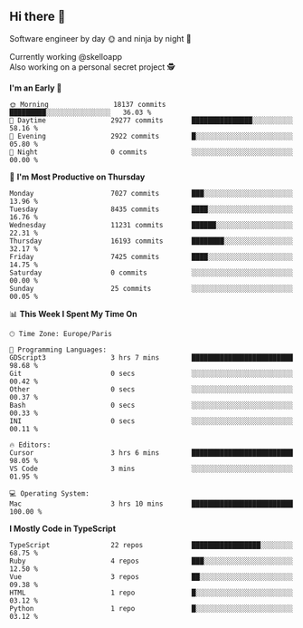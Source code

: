 ## Hi there 👋

Software engineer by day 🌞 and ninja by night 🌝

Currently working @skelloapp <br>
Also working on a personal secret project 🕵️

<!--START_SECTION:waka-->
**I'm an Early 🐤** 

```text
🌞 Morning                18137 commits       █████████░░░░░░░░░░░░░░░░   36.03 % 
🌆 Daytime                29277 commits       ███████████████░░░░░░░░░░   58.16 % 
🌃 Evening                2922 commits        █░░░░░░░░░░░░░░░░░░░░░░░░   05.80 % 
🌙 Night                  0 commits           ░░░░░░░░░░░░░░░░░░░░░░░░░   00.00 % 
```
📅 **I'm Most Productive on Thursday** 

```text
Monday                   7027 commits        ███░░░░░░░░░░░░░░░░░░░░░░   13.96 % 
Tuesday                  8435 commits        ████░░░░░░░░░░░░░░░░░░░░░   16.76 % 
Wednesday                11231 commits       ██████░░░░░░░░░░░░░░░░░░░   22.31 % 
Thursday                 16193 commits       ████████░░░░░░░░░░░░░░░░░   32.17 % 
Friday                   7425 commits        ████░░░░░░░░░░░░░░░░░░░░░   14.75 % 
Saturday                 0 commits           ░░░░░░░░░░░░░░░░░░░░░░░░░   00.00 % 
Sunday                   25 commits          ░░░░░░░░░░░░░░░░░░░░░░░░░   00.05 % 
```


📊 **This Week I Spent My Time On** 

```text
🕑︎ Time Zone: Europe/Paris

💬 Programming Languages: 
GDScript3                3 hrs 7 mins        █████████████████████████   98.68 % 
Git                      0 secs              ░░░░░░░░░░░░░░░░░░░░░░░░░   00.42 % 
Other                    0 secs              ░░░░░░░░░░░░░░░░░░░░░░░░░   00.37 % 
Bash                     0 secs              ░░░░░░░░░░░░░░░░░░░░░░░░░   00.33 % 
INI                      0 secs              ░░░░░░░░░░░░░░░░░░░░░░░░░   00.11 % 

🔥 Editors: 
Cursor                   3 hrs 6 mins        █████████████████████████   98.05 % 
VS Code                  3 mins              ░░░░░░░░░░░░░░░░░░░░░░░░░   01.95 % 

💻 Operating System: 
Mac                      3 hrs 10 mins       █████████████████████████   100.00 % 
```

**I Mostly Code in TypeScript** 

```text
TypeScript               22 repos            █████████████████░░░░░░░░   68.75 % 
Ruby                     4 repos             ███░░░░░░░░░░░░░░░░░░░░░░   12.50 % 
Vue                      3 repos             ██░░░░░░░░░░░░░░░░░░░░░░░   09.38 % 
HTML                     1 repo              █░░░░░░░░░░░░░░░░░░░░░░░░   03.12 % 
Python                   1 repo              █░░░░░░░░░░░░░░░░░░░░░░░░   03.12 % 
```




<!--END_SECTION:waka-->

<!--
**antoinelncl/antoinelncl** is a ✨ _special_ ✨ repository because its `README.md` (this file) appears on your GitHub profile.

Here are some ideas to get you started:

- 🔭 I’m currently working on ...
- 🌱 I’m currently learning ...
- 👯 I’m looking to collaborate on ...
- 🤔 I’m looking for help with ...
- 💬 Ask me about ...
- 📫 How to reach me: ...
- 😄 Pronouns: ...
- ⚡ Fun fact: ...
-->

